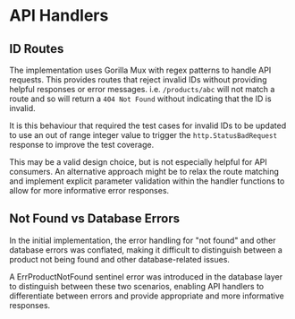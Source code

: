
# API Handlers

## ID Routes

The implementation uses Gorilla Mux with regex patterns to handle API requests. This provides
routes that reject invalid IDs without providing helpful responses or error messages.  i.e.
`/products/abc` will not match a route and so will return a `404 Not Found` without indicating
that the ID is invalid.

It is this behaviour that required the test cases for invalid IDs to be updated to use an
out of range integer value to trigger the `http.StatusBadRequest` response to improve the
test coverage.

This may be a valid design choice, but is not especially helpful for API consumers. An alternative
approach might be to relax the route matching and implement explicit parameter validation
within the handler functions to allow for more informative error responses.

## Not Found vs Database Errors

In the initial implementation, the error handling for "not found" and other database errors was
conflated, making it difficult to distinguish between a product not being found and other
database-related issues.

A ErrProductNotFound sentinel error was introduced in the database layer to distinguish
between these two scenarios, enabling API handlers to differentiate between errors and
provide appropriate and more informative responses.
